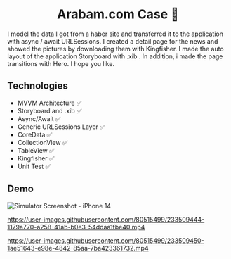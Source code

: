 <h1 align=center>Arabam.com Case 📰 </h1> 

I model the data I got from a haber site and transferred it to the application with async / await URLSessions. I created a detail page for the news and showed the pictures by downloading them with Kingfisher. I made the auto layout of the application Storyboard with .xib . In addition, i made the page transitions with Hero. I hope you like.

## Technologies
+ MVVM Architecture ✅ 
+ Storyboard and .xib ✅
+ Async/Await ✅ 
+ Generic URLSessions Layer ✅ 
+ CoreData ✅
+ CollectionView ✅
+ TableView ✅
+ Kingfisher ✅ 
+ Unit Test ✅ 

## Demo
![Simulator Screenshot - iPhone 14](https://user-images.githubusercontent.com/80515499/233509655-7221a02a-cb80-45d9-945f-d7d3612a69b8.png)

https://user-images.githubusercontent.com/80515499/233509444-1179a770-a258-41ab-b0e3-54ddaa1fbe40.mp4

https://user-images.githubusercontent.com/80515499/233509450-1ae51643-e98e-4842-85aa-7ba423361732.mp4

